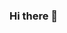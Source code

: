### Hi there 👋

<!--
**diksharajguru/diksharajguru** is a ✨ _special_ ✨ repository because its `README.md` (this file) appears on your GitHub profile.

Here are some ideas to get you started:

- 🔭 I’m currently working on my porfolio
- 🌱 I’m currently learning 
- 👯 I’m looking to collaborate on Mobile Development
- 🤔 I’m looking for help with ...
- 💬 Ask me about ...
- 📫 How to reach me: dikshu360@gmail.com
- 😄 Pronouns: ...
- ⚡ Fun fact: ...
<img src ="https://github-readme-stats.vercel.app/api?username=diksharajguru&&show_icons=true&title_color=ffffff&icon_color=bb2acf&text_color=daf7dc&bg_color=151515" >
